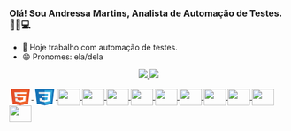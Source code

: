 ### Olá! Sou Andressa Martins, Analista de Automação de Testes. 👩🏻💻


- 🔭 Hoje trabalho com automação de testes.
- 😄 Pronomes: ela/dela

<div align="center">
  <a href="https://github.com/DessaMartins">
  <img height="140em" src="https://github-readme-stats.vercel.app/api?username=DessaMartins&show_icons=true&theme=dracula&include_all_commits=true&count_private=true"/>
  <img height="140em" src="https://github-readme-stats.vercel.app/api/top-langs/?username=DessaMartins&layout=compact&langs_count=7&theme=dracula"/>
</div>

<div style="display: inline_block"><br>
  <img align="center" alt="Dessa-HTML" height="30" width="40" src="https://raw.githubusercontent.com/devicons/devicon/master/icons/html5/html5-original.svg">
  <img align="center" alt="Dessa-CSS" height="30" width="40" src="https://raw.githubusercontent.com/devicons/devicon/master/icons/css3/css3-original.svg">
  <img <img align="center" alt"Dessa-Java" height="30" width="40" src="https://cdn.jsdelivr.net/gh/devicons/devicon/icons/java/java-plain-wordmark.svg" />
  <img align="center" alt"Dessa-Cucumber" height="30" width="40" src="https://cdn.jsdelivr.net/gh/devicons/devicon/icons/cucumber/cucumber-plain-wordmark.svg" />
  <img align="center" alt"Dessa-Selenium" height="30" width="40" src="https://cdn.jsdelivr.net/gh/devicons/devicon/icons/selenium/selenium-original.svg" />
  <img align="center" alt"Dessa-Git" height="30" width="40" src="https://cdn.jsdelivr.net/gh/devicons/devicon/icons/git/git-plain-wordmark.svg" />
  <img align="center" alt"Dessa-Kafka" height="30" width="40" src="https://cdn.jsdelivr.net/gh/devicons/devicon/icons/apachekafka/apachekafka-original-wordmark.svg" />
  <img align="center" alt"Dessa-Bitbucket" height="30" width="40" src="https://cdn.jsdelivr.net/gh/devicons/devicon/icons/bitbucket/bitbucket-original-wordmark.svg" />
  <img align="center" alt"Dessa-Intellij" height="30" width="40" src="https://cdn.jsdelivr.net/gh/devicons/devicon/icons/intellij/intellij-plain-wordmark.svg" />
  <img align="center" alt"Dessa-Jenkins" height="30" width="40" src="https://cdn.jsdelivr.net/gh/devicons/devicon/icons/jenkins/jenkins-original.svg" />
  <img align="center" alt"Dessa-Jira" height="30" width="40" src="https://cdn.jsdelivr.net/gh/devicons/devicon/icons/jira/jira-plain-wordmark.svg" />
  <img align="center" alt"Dessa-Vscode" height="30" width="40" src="https://cdn.jsdelivr.net/gh/devicons/devicon/icons/vscode/vscode-original.svg" />
          
  <link rel="stylesheet" href="https://cdn.jsdelivr.net/gh/devicons/devicon@v2.15.1/devicon.min.css">
      
</div>
